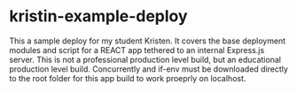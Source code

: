 # kristin-example-deploy
This a sample deploy for my student Kristen. It covers the base deployment modules and script for a REACT app tethered to an internal Express.js server. This is not a professional production level build, but an educational production level build. Concurrently and if-env must be downloaded directly to the root folder for this app build to work proeprly on localhost.
